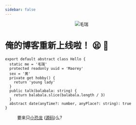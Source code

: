 ```yaml
---
sidebar: false
---
```


<div style="text-align:center">

![毛瑞](me.jpg)

</div>

# 俺的博客重新上线啦！ :tired_face: :tada:

```ts{2}
export default abstract class Hello {
  static me = '毛瑞'
  protected readonly uuid = 'Maorey'
  sex = '男'
  private get hobby() {
    return 'young lady'
  }
  public talk(balabala: string) {
    return balabala.slice(balabala.length / 3)
  }
  abstract date(anyTime?: number, anyPlace?: string): true
}
```

<Menu />

要来只[小恐龙](404) ([源码](https://www.cnblogs.com/undefined000/p/trex_1.html))么?
